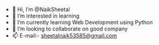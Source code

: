 - 👋 Hi, I’m @NaikSheetal
- 👀 I’m interested in learning
- 🌱 I’m currently learning Web Development using Python
- 💞️ I’m looking to collaborate on good company
- 📫  E-mail:- sheetalnaik53585@gmail.com 

<!---
NaikSheetal/NaikSheetal is a ✨ special ✨ repository because its `README.md` (this file) appears on your GitHub profile.
You can click the Preview link to take a look at your changes.
--->
